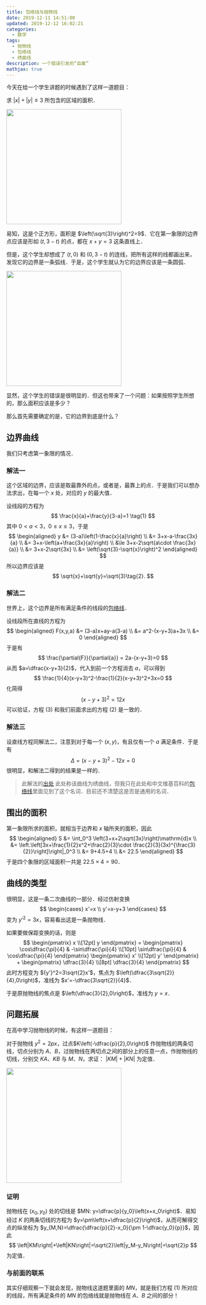 ```yaml
---
title: 包络线与抛物线
date: 2019-12-11 14:51:00
updated: 2019-12-12 16:02:21
categories:
  - 数学
tags:
  - 抛物线
  - 包络线
  - 绣曲线
description: 一个错误引发的“血案”
mathjax: true
---
```


今天在给一个学生讲题的时候遇到了这样一道题目：

求 $\lvert x \rvert + \lvert y \rvert \le 3$ 所包含的区域的面积．

<p><img src="square.webp" width="300px"></p>

易知，这是个正方形，面积是 $\left(\sqrt{3}\right)^2=9$．它在第一象限的边界点应该是形如 $(t,3-t)$ 的点，都在 $x+y=3$ 这条直线上．

但是，这个学生却想成了 $(t,0)$ 和 $(0,3-t)$ 的连线，把所有这样的线都画出来，发现它的边界是一条弧线．于是，这个学生就认为它的边界应该是一条圆弧．

<p><img src="envolope.webp" width="300px"></p>

显然，这个学生的错误是很明显的．但这也带来了一个问题：如果按照学生所想的，那么面积应该是多少？

那么首先需要确定的是，它的边界到底是什么？

## 边界曲线

我们只考虑第一象限的情况．

### 解法一

这个区域的边界，应该是取最靠外的点，或者是，最靠上的点．于是我们可以想办法求出，在每一个 $x$ 处，对应的 $y$ 的最大值．

设线段的方程为
$$
\frac{x}{a}+\frac{y}{3-a}=1 \tag{1}
$$
其中 $0<a<3$，$0 \le x \le 3$，于是
$$
\begin{aligned}
       y &= (3-a)\left(1-\frac{x}{a}\right) \\
         &= 3+x-a-\frac{3x}{a} \\
         &= 3+x-\left(a+\frac{3x}{a}\right) \\
         &\le 3+x-2\sqrt{a\cdot \frac{3x}{a}} \\
         &= 3+x-2\sqrt{3x} \\
         &= \left(\sqrt{3}-\sqrt{x}\right)^2
    \end{aligned}
$$
所以边界应该是
$$
\sqrt{x}+\sqrt{y}=\sqrt{3}\tag{2}.
$$

### 解法二

世界上，这个边界是所有满足条件的线段的[包络线][1]．

设线段所在直线的方程为
$$
\begin{aligned}
        F(x,y,a) &= (3-a)x+ay-a(3-a) \\
                 &= a^2-(x-y+3)a+3x \\
                 &= 0
    \end{aligned}
$$
于是有
$$
    \frac{\partial{F}}{\partial{a}} = 2a-(x-y+3)=0
$$
从而 $a=\dfrac{x-y+3}{2}$，代入到前一个方程消去 $a$，可以得到
$$
    \frac{1}{4}(x-y+3)^2-\frac{1}{2}(x-y+3)^2+3x=0
$$
化简得
$$
    (x-y+3)^2=12x \tag{3}
$$
可以验证，方程 $(3)$ 和我们前面求出的方程 $(2)$ 是一致的．

### 解法三

设直线方程同解法二，注意到对于每一个 $(x,y)$，有且仅有一个 $a$ 满足条件．于是有
$$
    \Delta=(x-y+3)^2-12x=0
$$
很明显，和解法二得到的结果是一样的．

> 此解法的[出处][2]
> 此处称该曲线为绣曲线，但我只在此处和中文维基百科的[包络线][3]里面见到了这个名词．目前还不清楚这是否是通用的名词．

## 围出的面积

第一象限所求的面积，就相当于边界和 $x$ 轴所夹的面积，因此
$$
\begin{aligned}
        S &= \int_0^3 \left(3+x+2\sqrt{3x}\right)\mathrm{d}x \\
          &= \left.\left[3x+\frac{1}{2}x^2+\frac{2}{3}\cdot \frac{2}{3}(3x)^{\frac{3}{2}}\right]\right|_0^3 \\
          &= 9+4.5+4 \\
          &= 22.5
    \end{aligned}
$$
于是四个象限的区域面积一共是 $22.5\times 4=90$．

## 曲线的类型

很明显，这是一条二次曲线的一部分．经过仿射变换
$$
    \begin{cases}
        x'=x \\
        y'=x-y+3
    \end{cases}
$$
变为 ${y'}^2=3x$，容易看出这是一条抛物线．

如果要做保距变换的话，则是
$$
\begin{pmatrix}
        x \\[12pt]
        y
    \end{pmatrix} =
    \begin{pmatrix}
        \cos\dfrac{\pi}{4} & -\sin\dfrac{\pi}{4} \\[10pt]
        \sin\dfrac{\pi}{4} & \cos\dfrac{\pi}{4}
    \end{pmatrix}
    \begin{pmatrix}
        x' \\[12pt]
        y'
    \end{pmatrix} +
    \begin{pmatrix}
        \dfrac{3}{4} \\[8pt]
        \dfrac{3}{4}
    \end{pmatrix}
$$
此时方程变为 ${y'}^2=3\sqrt{2}x'$，焦点为 $\left(\dfrac{3\sqrt{2}}{4},0\right)$，准线为 $x'=-\dfrac{3\sqrt{2}}{4}$．

于是原抛物线的焦点是 $\left(\dfrac{3}{2},0\right)$，准线为 $y=x$．

## 问题拓展

在高中学习抛物线的时候，有这样一道题目：

对于抛物线 $y^2=2px$，过点$K\left(-\dfrac{p}{2},0\right)$ 作抛物线的两条切线，切点分别为 $A$、$B$，过抛物线在两切点之间的部分上的任意一点，作抛物线的切线，分别交 $KA$、$KB$ 与 $M$、$N$，求证： $\left|KM\right|+\left|KN\right|$ 为定值．

<p><img src="parabola.webp" width="300px"></p>

### 证明

抛物线在 $\left(x_0,y_0\right)$ 处的切线是 $MN: y=\dfrac{p}{y_0}\left(x+x_0\right)$．易知经过 $K$ 的两条切线的方程为 $y=\pm\left(x+\dfrac{p}{2}\right)$，从而可解得交点的纵坐标为 $y_{M,N}=\dfrac{\dfrac{p}{2}-x_0}{\pm 1-\dfrac{y_0}{p}}$，因此
$$
\left|KM\right|+\left|KN\right|=\sqrt{2}\left|y_M-y_N\right|=\sqrt{2}p
$$
为定值．

### 与前面的联系

其实仔细观察一下就会发现，抛物线这道题里面的 $MN$，就是我们方程 $(1)$ 所对应的线段，所有满足条件的 $MN$ 的包络线就是抛物线在 $A$、$B$ 之间的部分！




[1]: https://en.wikipedia.org/wiki/Envelope_(mathematics)
[2]: http://11235813.wikidot.com/geometry:20150927-envelope
[3]: https://zh.wikipedia.org/zh-hans/包络线
